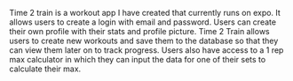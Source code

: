 Time 2 train is a workout app I have created that currently runs on expo.
It allows users to create a login with email and password.
Users can create their own profile with their stats and profile picture.
Time 2 Train allows users to create new workouts and save them to the database so that they can view them later on to track progress. Users also have access to a 1 rep max calculator in which they can input the data for one of their sets to calculate their max.
